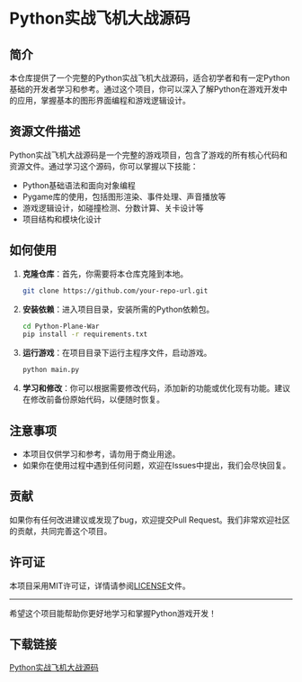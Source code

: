 # Python实战飞机大战源码

## 简介

本仓库提供了一个完整的Python实战飞机大战源码，适合初学者和有一定Python基础的开发者学习和参考。通过这个项目，你可以深入了解Python在游戏开发中的应用，掌握基本的图形界面编程和游戏逻辑设计。

## 资源文件描述

Python实战飞机大战源码是一个完整的游戏项目，包含了游戏的所有核心代码和资源文件。通过学习这个源码，你可以掌握以下技能：

- Python基础语法和面向对象编程
- Pygame库的使用，包括图形渲染、事件处理、声音播放等
- 游戏逻辑设计，如碰撞检测、分数计算、关卡设计等
- 项目结构和模块化设计

## 如何使用

1. **克隆仓库**：首先，你需要将本仓库克隆到本地。
   ```bash
   git clone https://github.com/your-repo-url.git
   ```

2. **安装依赖**：进入项目目录，安装所需的Python依赖包。
   ```bash
   cd Python-Plane-War
   pip install -r requirements.txt
   ```

3. **运行游戏**：在项目目录下运行主程序文件，启动游戏。
   ```bash
   python main.py
   ```

4. **学习和修改**：你可以根据需要修改代码，添加新的功能或优化现有功能。建议在修改前备份原始代码，以便随时恢复。

## 注意事项

- 本项目仅供学习和参考，请勿用于商业用途。
- 如果你在使用过程中遇到任何问题，欢迎在Issues中提出，我们会尽快回复。

## 贡献

如果你有任何改进建议或发现了bug，欢迎提交Pull Request。我们非常欢迎社区的贡献，共同完善这个项目。

## 许可证

本项目采用MIT许可证，详情请参阅[LICENSE](LICENSE)文件。

---

希望这个项目能帮助你更好地学习和掌握Python游戏开发！

## 下载链接

[Python实战飞机大战源码](https://pan.quark.cn/s/36fc1be8cc40)